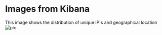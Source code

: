 # Images from Kibana 


This image shows the distribution of unique IP's and geographical location
![pic](https://github.com/dannylwe/projects/blob/master/final_year_project/kibana/kibana_2_fyp.PNG)





